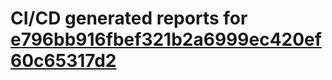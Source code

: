 # CI/CD generated reports for [e796bb916fbef321b2a6999ec420ef60c65317d2](https://github.com/hydephp/develop/commit/e796bb916fbef321b2a6999ec420ef60c65317d2)
